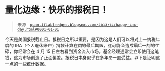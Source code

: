 <!--yml

分类：未分类

日期：2024-05-18 08:42:37

-->

# 量化边缘：快乐的报税日！

> 来源：[`quantifiableedges.blogspot.com/2013/04/happy-tax-day.html#0001-01-01`](http://quantifiableedges.blogspot.com/2013/04/happy-tax-day.html#0001-01-01)

今天是美国报税截止日。报税日之所以重要，是因为这是人们可以将对上一纳税年度的 IRA（个人退休账户）捐款计算在内的最后期限。这可能会造成最后一刻的忙碌，你经常会在 4 月 15 日左右看到资金流入市场。基金经理通常会立即使用这笔钱，这为市场创造了正面偏差。报税日本身似乎在多年来一直受益。以下是证明这一点的一些统计数据。
